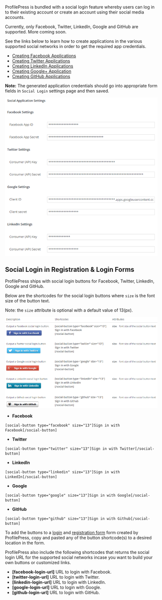 ProfilePress is bundled with a social login feature whereby users can log in to their existing account or create an account using their social media accounts.  


Currently, only Facebook, Twitter, LinkedIn, Google and GitHub are supported. More coming soon.


See the links below to learn how to create applications in the various supported social networks in order to get the required app credentials.

* [Creating Facebook Applications](facebook.md)
* [Creating Twitter Applications](twitter.md)
* [Creating LinkedIn Applications](linkedin.md)
* [Creating Google+ Application](google.md)
* [Creating GitHub Applications](github.md)


**Note:** The generated application credentials should go into appropriate form fields in `Social Login` settings page and then saved.


![ProfilePress social login settings page](img/social-app-credentials.png)


## Social Login in Registration & Login Forms

ProfilePress ships with social login buttons for Facebook, Twitter, LinkedIn, Google and GitHub.


Below are the shortcodes for the social login buttons where `size` is the font size of the button text.


Note: the `size` attribute is optional with a default value of 13(px).


![ProfilePress social login settings page](img/pp-social-login-buttons.png)


* **Facebook**
```
[social-button type="facebook" size="13"]Sign in with Facebook[/social-button]
```


* **Twitter**
```
[social-button type="twitter" size="13"]Sign in with Twitter[/social-button]
```


* **LinkedIn**
```
[social-button type="linkedin" size="13"]Sign in with LinkedIn[/social-button]
```


* **Google**
```
[social-button type="google" size="13"]Sign in with Google[/social-button]
```


* **GitHub**
```
[social-button type="github" size="13"]Sign in with Github[/social-button]
```


To add the buttons to a [login](../build/login-form.md) and [registration form](../build/registration-form.md) form created by ProfilePress, copy and pasted any of the button shortcode(s) to a desired location in the form.


ProfilePress also include the following shortcodes that returns the social login URL for the supported social networks incase you want to build your own buttons or customized links.


* **[facebook-login-url]** URL to login with Facebook.
* **[twitter-login-url]**  URL to login with Twitter.
* **[linkedin-login-url]**  URL to login with LinkedIn.
* **[google-login-url]**  URL to login with Google.
* **[github-login-url]**  URL to login with GitHub.
